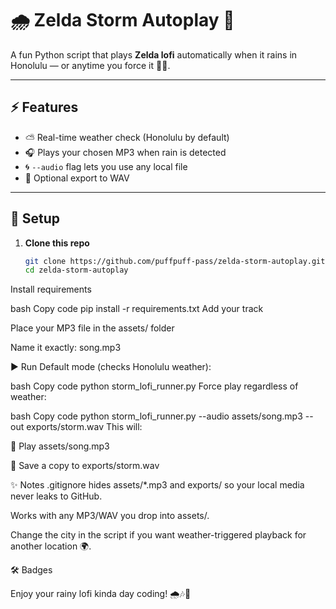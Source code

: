 # 🌧️ Zelda Storm Autoplay 🧝 

A fun Python script that plays **Zelda lofi** automatically when it rains in Honolulu — or anytime you force it 🌿✨.  

---

## ⚡ Features
- ⛅ Real-time weather check (Honolulu by default)  
- 🎧 Plays your chosen MP3 when rain is detected  
- 🌀 `--audio` flag lets you use any local file  
- 💾 Optional export to WAV  

---

## 🚀 Setup

1. **Clone this repo**
   ```bash
   git clone https://github.com/puffpuff-pass/zelda-storm-autoplay.git
   cd zelda-storm-autoplay
Install requirements

bash
Copy code
pip install -r requirements.txt
Add your track

Place your MP3 file in the assets/ folder

Name it exactly: song.mp3

▶️ Run
Default mode (checks Honolulu weather):

bash
Copy code
python storm_lofi_runner.py
Force play regardless of weather:

bash
Copy code
python storm_lofi_runner.py --audio assets/song.mp3 --out exports/storm.wav
This will:

🎵 Play assets/song.mp3

💾 Save a copy to exports/storm.wav

✨ Notes
.gitignore hides assets/*.mp3 and exports/ so your local media never leaks to GitHub.

Works with any MP3/WAV you drop into assets/.

Change the city in the script if you want weather-triggered playback for another location 🌍.

🛠️ Badges



Enjoy your rainy lofi kinda day coding! 🌧🎶🌿
